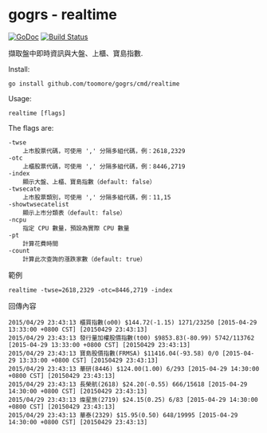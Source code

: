 gogrs - realtime 
=================

[![GoDoc](https://godoc.org/github.com/toomore/gogrs?status.svg)](https://godoc.org/github.com/toomore/gogrs/cmd/realtime)
[![Build Status](https://travis-ci.org/toomore/gogrs.svg?branch=master)](https://travis-ci.org/toomore/gogrs)

擷取盤中即時資訊與大盤、上櫃、寶島指數.

Install:

	go install github.com/toomore/gogrs/cmd/realtime

Usage:

	realtime [flags]

The flags are:

	-twse
		上市股票代碼，可使用 ',' 分隔多組代碼，例：2618,2329
	-otc
		上櫃股票代碼，可使用 ',' 分隔多組代碼，例：8446,2719
	-index
		顯示大盤、上櫃、寶島指數（default: false）
	-twsecate
		上市股票類別，可使用 ',' 分隔多組代碼，例：11,15
	-showtwsecatelist
		顯示上市分類表（default: false）
	-ncpu
		指定 CPU 數量，預設為實際 CPU 數量
	-pt
		計算花費時間
	-count
		計算此次查詢的漲跌家數（default: true）

範例

	realtime -twse=2618,2329 -otc=8446,2719 -index

回傳內容

	2015/04/29 23:43:13 櫃買指數(o00) $144.72(-1.15) 1271/23250 [2015-04-29 13:33:00 +0800 CST] [20150429 23:43:13]
	2015/04/29 23:43:13 發行量加權股價指數(t00) $9853.83(-80.99) 5742/113762 [2015-04-29 13:33:00 +0800 CST] [20150429 23:43:13]
	2015/04/29 23:43:13 寶島股價指數(FRMSA) $11416.04(-93.58) 0/0 [2015-04-29 13:33:00 +0800 CST] [20150429 23:43:13]
	2015/04/29 23:43:13 華研(8446) $124.00(1.00) 6/293 [2015-04-29 14:30:00 +0800 CST] [20150429 23:43:13]
	2015/04/29 23:43:13 長榮航(2618) $24.20(-0.55) 666/15618 [2015-04-29 14:30:00 +0800 CST] [20150429 23:43:13]
	2015/04/29 23:43:13 燦星旅(2719) $24.15(0.25) 6/83 [2015-04-29 14:30:00 +0800 CST] [20150429 23:43:13]
	2015/04/29 23:43:13 華泰(2329) $15.95(0.50) 648/19995 [2015-04-29 14:30:00 +0800 CST] [20150429 23:43:13]

